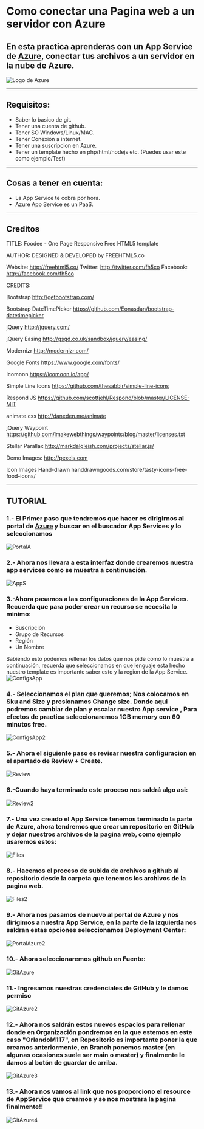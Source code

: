 # **Como conectar una Pagina web a un servidor con Azure**

## **En esta practica aprenderas con un App Service de [Azure](https://portal.azure.com/#home), conectar tus archivos a un servidor en la nube de Azure.**
![Logo de Azure](imagenes/azure.png)

---------
## **Requisitos:**
- Saber lo basico de git.
- Tener una cuenta de github.
- Tener SO Windows/Linux/MAC.
- Tener Conexión a internet.
- Tener una suscripcion en Azure.
- Tener un template hecho en php/html/nodejs etc. (Puedes usar este como ejemplo/Test)
----------
## **Cosas a tener en cuenta:**
- La App Service te cobra por hora.
- Azure App Service es un PaaS.
-----
## **Creditos**
TITLE: 
Foodee - One Page Responsive Free HTML5 template

AUTHOR:
DESIGNED & DEVELOPED by FREEHTML5.co

Website: http://freehtml5.co/
Twitter: http://twitter.com/fh5co
Facebook: http://facebook.com/fh5co

CREDITS:

Bootstrap
http://getbootstrap.com/

Bootstrap DateTimePicker
https://github.com/Eonasdan/bootstrap-datetimepicker

jQuery
http://jquery.com/

jQuery Easing
http://gsgd.co.uk/sandbox/jquery/easing/

Modernizr
http://modernizr.com/

Google Fonts
https://www.google.com/fonts/

Icomoon
https://icomoon.io/app/

Simple Line Icons
https://github.com/thesabbir/simple-line-icons

Respond JS
https://github.com/scottjehl/Respond/blob/master/LICENSE-MIT

animate.css
http://daneden.me/animate

jQuery Waypoint
https://github.com/imakewebthings/waypoints/blog/master/licenses.txt

Stellar Parallax
http://markdalgleish.com/projects/stellar.js/

Demo Images:
http://pexels.com

Icon Images Hand-drawn
handdrawngoods.com/store/tasty-icons-free-food-icons/

--------------------
## **TUTORIAL**
### 1.- El Primer paso que tendremos que hacer es dirigirnos al portal de [Azure](https://portal.azure.com/#home) y buscar en el buscador App Services y lo seleccionamos
![PortalA](imagenes/1.png)

### 2.- Ahora nos llevara a esta interfaz donde crearemos nuestra app services como se muestra a continuación.
![AppS](imagenes/2.png)

### 3.-Ahora pasamos a las configuraciones de la App Services. Recuerda que para poder crear un recurso se necesita lo minimo:
- Suscripción
- Grupo de Recursos
- Región
- Un Nombre

Sabiendo esto podemos rellenar los datos que nos pide como lo muestra a continuación, recuerda que seleccionamos en que lenguaje esta hecho nuestro template es importante saber esto y la region de la App Service.
![ConfigsApp](imagenes/3.png)

### 4.- Seleccionamos el plan que queremos; Nos colocamos en Sku and Size y presionamos Change size. Donde aqui podremos cambiar de plan y escalar nuestro App service , Para efectos de practica seleccionaremos 1GB memory con 60 minutos free.
![ConfigsApp2](imagenes/4.png)

### 5.- Ahora el siguiente paso es revisar nuestra configuracion en el apartado de Review + Create.
![Review](imagenes/5.png)


### 6.-Cuando haya terminado este proceso nos saldrá algo asi:
![Review2](imagenes/6.png)

### 7.- Una vez creado el App Service tenemos terminado la parte de Azure, ahora tendremos que crear un repositorio en GitHub y dejar nuestros archivos de la pagina web, como ejemplo usaremos estos:
![Files](imagenes/7.png)

### 8.- Hacemos el proceso de subida de archivos a github al repositorio desde la carpeta que tenemos los archivos de la pagina web.
![Files2](imagenes/8.png)

### 9.- Ahora nos pasamos de nuevo al portal de Azure y nos dirigimos a nuestra App Service, en la parte de la izquierda nos saldran estas opciones seleccionamos Deployment Center:
![PortalAzure2](imagenes/9.png)

### 10.- Ahora seleccionaremos github en Fuente:
![GitAzure](imagenes/10.png)

### 11.- Ingresamos nuestras credenciales de GitHub y le damos permiso
![GitAzure2](imagenes/11.png)

### 12.- Ahora nos saldrán estos nuevos espacios para rellenar donde en Organización pondremos en la que estemos en este caso "OrlandoM117", en Repositorio es importante poner la que creamos anteriormente, en Branch ponemos master (en algunas ocasiones suele ser main o master) y finalmente le damos al botón de guardar de arriba.
![GitAzure3](imagenes/12.png)

### 13.- Ahora nos vamos al link que nos proporciono el resource de AppService que creamos y se nos mostrara la pagina finalmente!!
![GitAzure4](imagenes/13.png)









